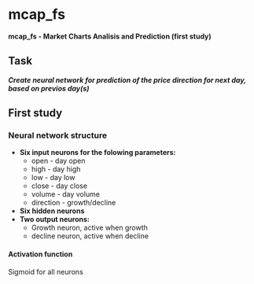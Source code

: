 # mcap_fs #
**mcap_fs - Market Charts Analisis and Prediction (first study)**

## Task ##
***Create neural network for prediction of the price direction for next day, based on previos day(s)***

## First study ##

### Neural network structure ###

* **Six input neurons for the folowing parameters:**
	* open - day open
	* high - day high
	* low - day low
	* close - day close
	* volume - day volume
	* direction - growth/decline
* **Six hidden neurons**
* **Two output neurons:**
	* Growth neuron, active when growth
	* decline neuron, active when decline

#### Activation function ####
Sigmoid for all neurons

